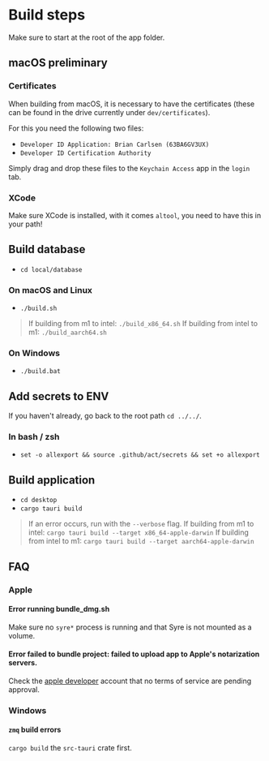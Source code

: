 # Build steps

Make sure to start at the root of the app folder.

## macOS preliminary

### Certificates

When building from macOS, it is necessary to have the certificates (these can be found in the drive
currently under `dev/certificates`).

For this you need the following two files:

- `Developer ID Application: Brian Carlsen (63BA6GV3UX)`
- `Developer ID Certification Authority`

Simply drag and drop these files to the `Keychain Access` app in the `login` tab.

### XCode

Make sure XCode is installed, with it comes `altool`, you need to have this in your path!

## Build database

- `cd local/database`

### On macOS and Linux

- `./build.sh`

> If building from m1 to intel: `./build_x86_64.sh`
> If building from intel to m1: `./build_aarch64.sh`

### On Windows

- `./build.bat`

## Add secrets to ENV

If you haven't already, go back to the root path `cd ../../`.

### In bash / zsh

- `set -o allexport && source .github/act/secrets && set +o allexport`

## Build application

- `cd desktop`
- `cargo tauri build`

> If an error occurs, run with the `--verbose` flag.
> If building from m1 to intel: `cargo tauri build --target x86_64-apple-darwin`
> If building from intel to m1: `cargo tauri build --target aarch64-apple-darwin`

## FAQ

### Apple

#### Error running bundle_dmg.sh
Make sure no `syre*` process is running and that Syre is not mounted as a volume.

#### Error failed to bundle project: failed to upload app to Apple's notarization servers.
Check the [apple developer](https://developer.apple.com/) account that no terms of service are pending approval.

### Windows

#### `zmq` build errors
`cargo build` the `src-tauri` crate first.